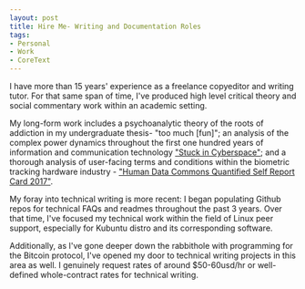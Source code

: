 ```yaml
---
layout: post
title: Hire Me- Writing and Documentation Roles
tags:
- Personal
- Work
- CoreText
---
```


I have more than 15 years' experience as a freelance copyeditor and writing tutor. For that same span of time, I've produced high level critical theory and social commentary work within an academic setting. 

My long-form work includes a psychoanalytic theory of the roots of addiction in my undergraduate thesis- "too much [fun]"; an analysis of the complex power dynamics throughout the first one hundred years of information and communication technology ["Stuck in Cyberspace"](http://stuckincyber.space); and a thorough analysis of user-facing terms and conditions within the biometric tracking hardware industry - ["Human Data Commons Quantified Self Report Card 2017"](https://humandatacommons.org/quantified-self/).

My foray into technical writing is more recent: I began populating Github repos for technical FAQs and readmes throughout the past 3 years. Over that time, I've focused my technical work within the field of Linux peer support, especially for Kubuntu distro and its corresponding software. 

Additionally, as I've gone deeper down the rabbithole with programming for the Bitcoin protocol, I've opened my door to technical writing projects in this area as well. I genuinely request rates of around $50-60usd/hr or well-defined whole-contract rates for technical writing.
